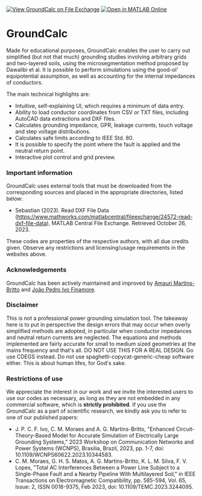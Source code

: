 [![View GroundCalc on File Exchange](https://www.mathworks.com/matlabcentral/images/matlab-file-exchange.svg)](https://www.mathworks.com/matlabcentral/fileexchange/98739-groundcalc) [![Open in MATLAB Online](https://www.mathworks.com/images/responsive/global/open-in-matlab-online.svg)](https://matlab.mathworks.com/open/github/v1?repo=amaurigmartins/groundcalc ) 

# GroundCalc

Made for educational purposes, GroundCalc enables the user to carry out simplified (but not that much) grounding studies involving arbitrary grids and two-layered soils, using the microsegmentation method proposed by Dawalibi et al. It is possible to perform simulations using the good-ol' equipotential assumption, as well as accounting for the internal impedances of conductors.

The main technical highlights are:
- Intuitive, self-explaining UI, which requires a minimum of data entry.
- Ability to load conductor coordinates from CSV or TXT files, including AutoCAD data extractions and DXF files.
- Calculates grounding impedance, GPR, leakage currents, touch voltage and step voltage distributions.
- Calculates safe limits according to IEEE Std. 80.
- It is possible to specify the point where the fault is applied and the neutral return point. 
- Interactive plot control and grid preview.


### Important information

GroundCalc uses external tools that must be downloaded from the corresponding sources and placed in the appropriate directories, listed below:

- Sebastian (2023). Read DXF File Data (https://www.mathworks.com/matlabcentral/fileexchange/24572-read-dxf-file-data), MATLAB Central File Exchange. Retrieved October 26, 2023.

These codes are properties of the respective authors, with all due credits given. Observe any restrictions and licensing/usage requirements in the websites above.


### Acknowledgements

GroundCalc has been actively maintained and improved by [Amauri Martins-Britto](mailto:amaurigmartins@gmail.com) and [João Pedro Ivo Finamore](mailto:jpe.ivo@gmail.com).


### Disclaimer

This is not a professional power grounding simulation tool. The takeaway here is to put in perspective the design errors that may occur when overly simplified methods are adopted, in particular when conductor impedances and neutral return currents are neglected. The equations and methods implemented are fairly accurate for small to medium sized geometries at the mains frequency and that's all. DO NOT USE THIS FOR A REAL DESIGN. Go use CDEGS instead. Do not use spaghetti-copycat-generic-cheap software either. This is about human lifes, for God's sake.


### Restrictions of use

We appreciate the interest in our work and we invite the interested users to use our codes as necessary, as long as they are not embedded in any commercial software, which is **strictly prohibited**. If you use the GroundCalc as a part of scientific research, we kindly ask you to refer to one of our published papers:

- J. P. C. F. Ivo, C. M. Moraes and A. G. Martins-Britto, "Enhanced Circuit-Theory-Based Model for Accurate Simulation of Electrically Large Grounding Systems," 2023 Workshop on Communication Networks and Power Systems (WCNPS), Brasilia, Brazil, 2023, pp. 1-7, doi: 10.1109/WCNPS60622.2023.10344583.
- C. M. Moraes, G. H. S. Matos, A. G. Martins-Britto, K. L. M. Silva, F. V. Lopes, "Total AC Interferences Between a Power Line Subject to a Single-Phase Fault and a Nearby Pipeline With Multilayered Soil," in IEEE Transactions on Electromagnetic Compatibility, pp. 585-594, Vol. 65, Issue: 2, ISSN 0018-9375, Feb 2023, doi: 10.1109/TEMC.2023.3244095.
